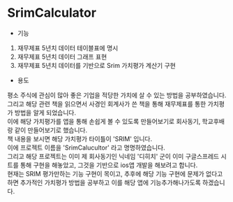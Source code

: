 # SrimCalculator

+ 기능
1. 재무제표 5년치 데이터 테이블표에 명시
2. 재무제표 5년치 데이터 그래프 표현
3. 재무제표 5년치 데이터를 기반으로 Srim 가치평가 계산기 구현

+ 용도


평소 주식에 관심이 많아 좋은 기업을 적당한 가치에 살 수 있는 방법을 공부하였습니다.   
그리고 해당 관련 책을 읽으면서 사경인 회계사가 쓴 책을 통해 재무제표를 통한 가치평가 방법을 알게 되었습니다.   
이에 해당 가치평가를 앱을 통해 손쉽게 볼 수 있도록 만들어보기로 회사동기, 학교후배랑 같이 만들어보기로 했습니다.   
책 내용을 보시면 해당 가치평가 타이틀이 'SRIM' 입니다.   
이에 프로젝트 이름을 'SrimCalucultor' 라고 명명하였습니다.   
그리고 해당 프로젝트는 이미 제 회사동기인 닉네임 '디히치' 군이 이미 구글스프레드 시트를 통해 구현을 해놓았고, 그것을 기반으로 ios앱 개발을 해보려고 합니다.   
현재는 SRIM 평가만하는 기능 구현이 목이고, 추후에 해당 기능 구현에 문제가 없다고 하면 추가적인 가치평가 방법을 공부하고 이를 해당 앱에 기능추가해나가도록 하겠습니다.   
